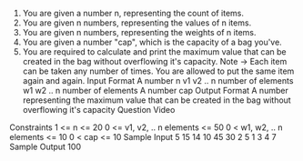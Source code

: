 1. You are given a number n, representing the count of items.
2. You are given n numbers, representing the values of n items.
3. You are given n numbers, representing the weights of n items.
4. You are given a number "cap", which is the capacity of a bag you've.
5. You are required to calculate and print the maximum value that can be created in the bag without
   overflowing it's capacity.
   Note -> Each item can be taken any number of times. You are allowed to put the same item again
   and again.
   Input Format
   A number n
   v1 v2 .. n number of elements
   w1 w2 .. n number of elements
   A number cap
   Output Format
   A number representing the maximum value that can be created in the bag without overflowing it's capacity
   Question Video

Constraints
1 <= n <= 20
0 <= v1, v2, .. n elements <= 50
0 < w1, w2, .. n elements <= 10
0 < cap <= 10
Sample Input
5
15 14 10 45 30
2 5 1 3 4
7
Sample Output
100
